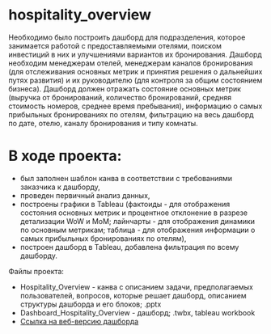 # hospitality_overview

Необходимо было построить дашборд для подразделения, которое занимается работой с предоставляемыми отелями, поиском инвестиций в них и улучшениями вариантов их бронирования. Дашборд необходим менеджерам отелей, менеджерам каналов бронирования (для отслеживания основных метрик и принятия решения о дальнейших путях развития) и их руководителю (для контроля за общим состоянием бизнеса).
Дашборд должен отражать состояние основных метрик (выручка от бронирований, количество бронирований, средняя стоимость номеров, среднее время пребывания), информацию о самых прибыльных бронированиях по отелям, фильтрацию на весь дашборд по дате, отелю, каналу бронирования и типу комнаты.

# В ходе проекта:
- был заполнен шаблон канва в соответствии с требованиями заказчика к дашборду,
- проведен первичный анализ данных,
- построены графики в Tableau (фактоиды - для отображения состояния основных метрик и процентное отклонение в разрезе детализации WoW и MoM; лайнчарты - для отображения динамики по основным метрикам; таблица - для отображения информации о самых прибыльных бронированиях по отелям),
- построен дашборд в Tableau, добавлена фильтрация по всему дашборду.

Файлы проекта:
- Hospitality_Overview - канва с описанием задачи, предполагаемых пользователей, вопросов, которые решает дашборд, описанием структуры дашборда и его блоков; .pptx
- Dashboard_Hospitality_Overview - дашборд; .twbx, tableau workbook
- [Ссылка на веб-версию дашборда](https://public.tableau.com/views/2variant_HospitalityOverview/HospitalityOverview?:language=en-US&:sid=&:redirect=auth&:display_count=n&:origin=viz_share_link)
